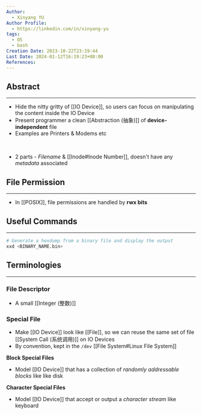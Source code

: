 ```yaml
---
Author:
  - Xinyang YU
Author Profile:
  - https://linkedin.com/in/xinyang-yu
tags:
  - OS
  - bash
Creation Date: 2023-10-22T23:19:44
Last Date: 2024-01-12T16:19:23+08:00
References: 
---
```


## Abstract

---

- Hide the nitty gritty of [[IO Device]], so users can focus on manipulating the content inside the IO Device
- Present programmer a clean [[Abstraction (抽象)]] of **device-independent** file
- Examples are Printers & Modems etc
</br>

- 2 parts - _Filename_ & [[Inode#Inode Number]], doesn't have any _metadata_ associated


## File Permission
---
- In [[POSIX]], file permissions are handled by **rwx bits**

## Useful Commands
---
```bash
# Generate a hexdump from a binary file and display the output
xxd <BINARY_NAME.bin>
```
## Terminologies

---
### File Descriptor
- A small [[Integer (整数)]]
### Special File

- Make [[IO Device]] look like [[File]], so we can reuse the same set of file [[System Call (系统调用)]] on IO Devices
- By convention, kept in the `/dev` [[File System#Linux File System]]

**Block Special Files**
- Model [[IO Device]] that has a collection of *randomly addressable blocks* like like disk

**Character Special Files**
- Model [[IO Device]] that accept or output a *character stream* like keyboard

